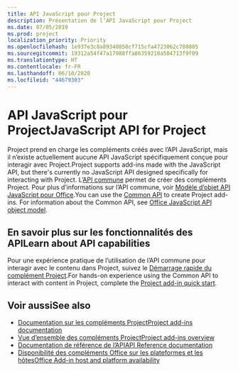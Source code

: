```yaml
---
title: API JavaScript pour Project
description: Présentation de l’API JavaScript pour Project
ms.date: 07/05/2019
ms.prod: project
localization_priority: Priority
ms.openlocfilehash: 1e937e3c8a89340858cf715cfa4723062c780805
ms.sourcegitcommit: 19312a54f47a17988ffa86359218a504713f9f09
ms.translationtype: HT
ms.contentlocale: fr-FR
ms.lasthandoff: 06/10/2020
ms.locfileid: "44679303"
---
```

# <a name="javascript-api-for-project"></a><span data-ttu-id="69d7d-103">API JavaScript pour Project</span><span class="sxs-lookup"><span data-stu-id="69d7d-103">JavaScript API for Project</span></span>

<span data-ttu-id="69d7d-104">Project prend en charge les compléments créés avec l’API JavaScript, mais il n’existe actuellement aucune API JavaScript spécifiquement conçue pour interagir avec Project.</span><span class="sxs-lookup"><span data-stu-id="69d7d-104">Project supports add-ins made with the JavaScript API, but there's currently no JavaScript API designed specifically for interacting with Project.</span></span> <span data-ttu-id="69d7d-105">L’[API commune](/javascript/api/office) permet de créer des compléments Project. Pour plus d’informations sur l’API commune, voir [Modèle d’objet API JavaScript pour Office](../../develop/office-javascript-api-object-model.md).</span><span class="sxs-lookup"><span data-stu-id="69d7d-105">You can use the [Common API](/javascript/api/office) to create Project add-ins. For information about the Common API, see [Office JavaScript API object model](../../develop/office-javascript-api-object-model.md).</span></span> 

## <a name="learn-about-api-capabilities"></a><span data-ttu-id="69d7d-106">En savoir plus sur les fonctionnalités des API</span><span class="sxs-lookup"><span data-stu-id="69d7d-106">Learn about API capabilities</span></span>

<span data-ttu-id="69d7d-107">Pour une expérience pratique de l’utilisation de l’API commune pour interagir avec le contenu dans Project, suivez le [Démarrage rapide du complément Project](../../quickstarts/project-quickstart.md).</span><span class="sxs-lookup"><span data-stu-id="69d7d-107">For hands-on experience using the Common API to interact with content in Project, complete the [Project add-in quick start](../../quickstarts/project-quickstart.md).</span></span> 

## <a name="see-also"></a><span data-ttu-id="69d7d-108">Voir aussi</span><span class="sxs-lookup"><span data-stu-id="69d7d-108">See also</span></span>

- [<span data-ttu-id="69d7d-109">Documentation sur les compléments Project</span><span class="sxs-lookup"><span data-stu-id="69d7d-109">Project add-ins documentation</span></span>](../../project/index.yml)
- [<span data-ttu-id="69d7d-110">Vue d’ensemble des compléments Project</span><span class="sxs-lookup"><span data-stu-id="69d7d-110">Project add-ins overview</span></span>](../../project/project-add-ins.md)
- [<span data-ttu-id="69d7d-111">Documentation de référence de l’API</span><span class="sxs-lookup"><span data-stu-id="69d7d-111">API Reference documentation</span></span>](../javascript-api-for-office.md)
- [<span data-ttu-id="69d7d-112">Disponibilité des compléments Office sur les plateformes et les hôtes</span><span class="sxs-lookup"><span data-stu-id="69d7d-112">Office Add-in host and platform availability</span></span>](../../overview/office-add-in-availability.md)